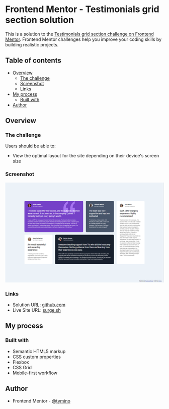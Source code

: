 # Frontend Mentor - Testimonials grid section solution

This is a solution to the [Testimonials grid section challenge on Frontend Mentor](https://www.frontendmentor.io/challenges/testimonials-grid-section-Nnw6J7Un7). Frontend Mentor challenges help you improve your coding skills by building realistic projects.

## Table of contents

- [Overview](#overview)
  - [The challenge](#the-challenge)
  - [Screenshot](#screenshot)
  - [Links](#links)
- [My process](#my-process)
  - [Built with](#built-with)
- [Author](#author)

## Overview

### The challenge

Users should be able to:

- View the optimal layout for the site depending on their device's screen size

### Screenshot

![screenshot](./screenshot.png)

### Links

- Solution URL: [github.com](https://github.com/tymino/testimonials-grid-section)
- Live Site URL: [surge.sh](https://tymino-testimonials-grid-section.surge.sh)

## My process

### Built with

- Semantic HTML5 markup
- CSS custom properties
- Flexbox
- CSS Grid
- Mobile-first workflow

## Author

- Frontend Mentor - [@tymino](https://www.frontendmentor.io/profile/tymino)
